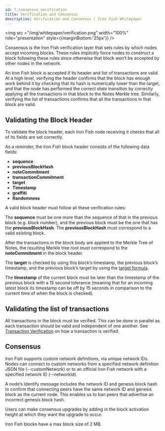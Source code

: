 ```yaml
---
id: 7_consensus_verification
title: Verification and Consensus
description: Verification and Consensus | Iron Fish Whitepaper
---
```


<img src ="/img/whitepaper/verification.png" width="100%" role="presentation" style={{marginBottom:'25px'}} />

Consensus is the Iron Fish verification layer that sets rules by which nodes accept incoming blocks. These rules _implicitly_ force nodes to construct a block following these rules since otherwise that block won’t be accepted by other nodes in the network.

An Iron Fish block is accepted if its header and list of transactions are valid. At a high level, verifying the header confirms that the block has enough work behind it by checking that its hash is numerically lower than the target, and that the node has performed the correct _state transition_ by correctly applying all the transactions in that block to the Notes Merkle tree. Similarly, verifying the list of transactions confirms that all the transactions in that block are valid.

## Validating the Block Header

To validate the block header, each Iron Fish node receiving it checks that all of its fields are set correctly.

As a reminder, the Iron Fish block header consists of the following data fields:

* **sequence**
* **previousBlockHash**
* **noteCommitment**
* **transactionCommitment**
* **target**
* **Timestamp**
* **graffiti**
* **Randomness**

A valid block header must follow all these verification rules:

The **sequence** must be one more than the sequence of that in the previous block (e.g. block number), and the previous block must be the one that has the **previousBlockHash**. The **previousBlockHash** must correspond to a valid existing block.

After the transactions in the block body are applied to the Merkle Tree of Notes, the resulting Merkle tree root must correspond to the **noteCommitment** in the block header.

The **target** is checked by using this block’s timestamp, the previous block’s timestamp, and the previous block’s target by using the [target formula](https://www.ironfish.network/docs/whitepaper/4_mining#target).

The **timestamp** of the current block must be later than the timestamp of the previous block with a 15 second tolerance (meaning that for an incoming latest block its timestamp can be off by 15 seconds in comparison to the current time of when the block is checked).

## Validating the list of transactions

All transactions in the block must be verified. This can be done in parallel as each transaction should be valid and independent of one another. See [Transaction Verification](https://www.ironfish.network/docs/whitepaper/6_transaction#transaction-verification) on how a transaction is verified.

## Consensus 

Iron Fish supports custom network definitions, via unique network IDs. Nodes can connect to custom networks from a specified network definition JSON file (--customNetwork) or to an official Iron Fish network with a specified network ID (--networkId). 

A node’s Identify message includes the network ID and genesis block hash to confirm that connecting peers have the same network ID and genesis block as the current node. This enables us to ban peers that advertise an incorrect genesis block hash.

Users can make consensus upgrades by adding in the block activation height at which they want the upgrade to occur.

Iron Fish blocks have a max block size of 2 MB. 
